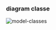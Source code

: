 ### diagram classe

![model-classes](https://user-images.githubusercontent.com/87352192/160133069-690ee9e4-955e-4bbc-8022-707d75d2fadb.png)
